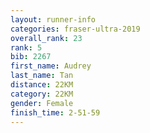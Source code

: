 ```yaml
---
layout: runner-info 
categories: fraser-ultra-2019 
overall_rank: 23
rank: 5
bib: 2267
first_name: Audrey
last_name: Tan
distance: 22KM
category: 22KM
gender: Female
finish_time: 2-51-59
---
```

